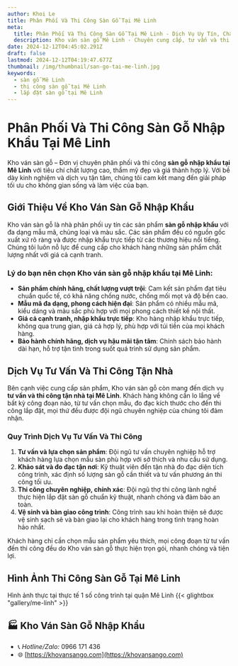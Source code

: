 ```yaml
---
author: Khoi Le
title: Phân Phối Và Thi Công Sàn Gỗ Tại Mê Linh
meta:
  title: Phân Phối Và Thi Công Sàn Gỗ Tại Mê Linh - Dịch Vụ Uy Tín, Chất Lượng
  description: Kho ván sàn gỗ Mê Linh - Chuyên cung cấp, tư vấn và thi công sàn gỗ công nghiệp chất lượng cao. Dịch vụ uy tín, giá thành hợp lý.
date: 2024-12-12T04:45:02.291Z
draft: false
lastmod: 2024-12-12T04:19:47.677Z
thumbnail: /img/thumbnail/san-go-tai-me-linh.jpg
keywords:
  - sàn gỗ Mê Linh
  - thi công sàn gỗ tại Mê Linh
  - lắp đặt sàn gỗ tại Mê Linh
---
```



# Phân Phối Và Thi Công Sàn Gỗ Nhập Khẩu Tại Mê Linh

Kho ván sàn gỗ – Đơn vị chuyên phân phối và thi công **sàn gỗ nhập khẩu tại Mê Linh** với tiêu chí chất lượng cao, thẩm mỹ đẹp và giá thành hợp lý. Với bề dày kinh nghiệm và dịch vụ tận tâm, chúng tôi cam kết mang đến giải pháp tối ưu cho không gian sống và làm việc của bạn.

## Giới Thiệu Về Kho Ván Sàn Gỗ Nhập Khẩu

Kho ván sàn gỗ là nhà phân phối uy tín các sản phẩm **sàn gỗ nhập khẩu** với đa dạng mẫu mã, chủng loại và màu sắc. Các sản phẩm đều có nguồn gốc xuất xứ rõ ràng và được nhập khẩu trực tiếp từ các thương hiệu nổi tiếng. Chúng tôi luôn nỗ lực để cung cấp cho khách hàng những sản phẩm chất lượng nhất với giá cả cạnh tranh.

### Lý do bạn nên chọn **Kho ván sàn gỗ nhập khẩu tại Mê Linh**:

- **Sản phẩm chính hãng, chất lượng vượt trội**: Cam kết sản phẩm đạt tiêu chuẩn quốc tế, có khả năng chống nước, chống mối mọt và độ bền cao.
- **Mẫu mã đa dạng, phong cách hiện đại**: Sản phẩm có nhiều mẫu mã, kiểu dáng và màu sắc phù hợp với mọi phong cách thiết kế nội thất.
- **Giá cả cạnh tranh, nhập khẩu trực tiếp**: Kho hàng nhập khẩu trực tiếp, không qua trung gian, giá cả hợp lý, phù hợp với túi tiền của mọi khách hàng.
- **Bảo hành chính hãng, dịch vụ hậu mãi tận tâm**: Chính sách bảo hành dài hạn, hỗ trợ tận tình trong suốt quá trình sử dụng sản phẩm.

## Dịch Vụ Tư Vấn Và Thi Công Tận Nhà

Bên cạnh việc cung cấp sản phẩm, Kho ván sàn gỗ còn mang đến dịch vụ **tư vấn và thi công tận nhà tại Mê Linh**. Khách hàng không cần lo lắng về bất kỳ công đoạn nào, từ tư vấn chọn mẫu, đo đạc kích thước cho đến thi công lắp đặt, mọi thứ đều được đội ngũ chuyên nghiệp của chúng tôi đảm nhận.

### Quy Trình Dịch Vụ Tư Vấn Và Thi Công

1. **Tư vấn và lựa chọn sản phẩm**: Đội ngũ tư vấn chuyên nghiệp hỗ trợ khách hàng lựa chọn mẫu sàn phù hợp với sở thích và nhu cầu sử dụng.
2. **Khảo sát và đo đạc tận nơi**: Kỹ thuật viên đến tận nhà đo đạc diện tích công trình, xác định số lượng sàn gỗ cần thiết và tư vấn phương án thi công tối ưu.
3. **Thi công chuyên nghiệp, chính xác**: Đội ngũ thợ thi công lành nghề thực hiện lắp đặt sàn gỗ chuẩn kỹ thuật, nhanh chóng và đảm bảo an toàn.
4. **Vệ sinh và bàn giao công trình**: Công trình sau khi hoàn thiện sẽ được vệ sinh sạch sẽ và bàn giao lại cho khách hàng trong tình trạng hoàn hảo nhất.

Khách hàng chỉ cần chọn mẫu sản phẩm yêu thích, mọi công đoạn từ tư vấn đến thi công đều do Kho ván sàn gỗ thực hiện trọn gói, nhanh chóng và tiện lợi.

## Hình Ảnh Thi Công Sàn Gỗ Tại Mê Linh

Hình ảnh thực tại thực tế 1 số công trình tại quận Mê Linh
{{< glightbox "gallery/me-linh" >}}

## 🏭 Kho Ván Sàn Gỗ Nhập Khẩu

- 📞 *Hotline/Zalo:*  0966 171 436
- 🌐 [https://khovansango.com](https://khovansango.com)
